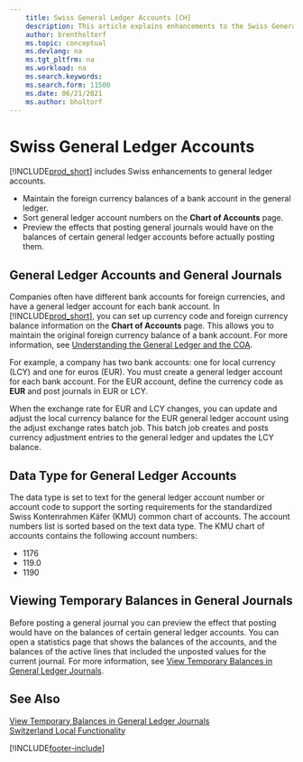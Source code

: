 ```yaml
---
    title: Swiss General Ledger Accounts [CH]
    description: This article explains enhancements to the Swiss General Ledger Accounts and General Journals.
    author: brentholtorf
    ms.topic: conceptual
    ms.devlang: na
    ms.tgt_pltfrm: na
    ms.workload: na
    ms.search.keywords:
    ms.search.form: 11500
    ms.date: 06/21/2021
    ms.author: bholtorf
---
```

# Swiss General Ledger Accounts
[!INCLUDE[prod_short](../../includes/prod_short.md)] includes Swiss enhancements to general ledger accounts.

- Maintain the foreign currency balances of a bank account in the general ledger.  
- Sort general ledger account numbers on the **Chart of Accounts** page.  
- Preview the effects that posting general journals would have on the balances of certain general ledger accounts before actually posting them.  

## General Ledger Accounts and General Journals  
Companies often have different bank accounts for foreign currencies, and have a general ledger account for each bank account. In [!INCLUDE[prod_short](../../includes/prod_short.md)], you can set up currency code and foreign currency balance information on the **Chart of Accounts** page. This allows you to maintain the original foreign currency balance of a bank account. For more information, see [Understanding the General Ledger and the COA](../../finance-general-ledger.md).  

For example, a company has two bank accounts: one for local currency (LCY) and one for euros (EUR). You must create a general ledger account for each bank account. For the EUR account, define the currency code as **EUR** and post journals in EUR or LCY.  

When the exchange rate for EUR and LCY changes, you can update and adjust the local currency balance for the EUR general ledger account using the adjust exchange rates batch job. This batch job creates and posts currency adjustment entries to the general ledger and updates the LCY balance.  

## Data Type for General Ledger Accounts  
The data type is set to text for the general ledger account number or account code to support the sorting requirements for the standardized Swiss Kontenrahmen Käfer (KMU) common chart of accounts. The account numbers list is sorted based on the text data type. The KMU chart of accounts contains the following account numbers:  

- 1176  
- 119.0  
- 1190  

## Viewing Temporary Balances in General Journals  
Before posting a general journal you can preview the effect that posting would have on the balances of certain general ledger accounts. You can open a statistics page that shows the balances of the accounts, and the balances of the active lines that included the unposted values for the current journal. For more information, see [View Temporary Balances in General Ledger Journals](how-to-view-temporary-balances-in-general-ledger-journals.md).  

## See Also

[View Temporary Balances in General Ledger Journals](how-to-view-temporary-balances-in-general-ledger-journals.md)  
[Switzerland Local Functionality](switzerland-local-functionality.md)  


[!INCLUDE[footer-include](../../includes/footer-banner.md)]